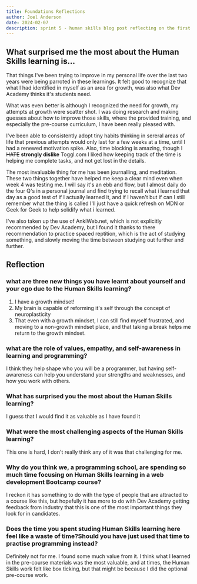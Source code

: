 ```yaml
---
title: Foundations Reflections
author: Joel Anderson
date: 2024-02-07
description: sprint 5 - human skills blog post reflecting on the first 5 weeks of bootcamp.
---
```


## What surprised me the most about the Human Skills learning is...

That things I've been trying to improve in my personal life over the last two years were being parroted in these learnings. It felt good to recognize that what I had identified in myself as an area for growth, was also what Dev Academy thinks it's students need.

What was even better is although I recognized the need for growth, my attempts at growth were scatter shot. I was doing research and making guesses about how to improve those skills, where the provided training, and especially the pre-course curriculum, I have been really pleased with.

I've been able to consistently adopt tiny habits thinking in sereral areas of life that previous attempts would only last for a few weeks at a time, until I had a renewed motivation spike. Also, time blocking is amazing, though I ~~HATE~~ **strongly dislike** Toggl.com I liked how keeping track of the time is helping me complete tasks, and not get lost in the details.

The most invaluable thing for me has been journalling, and meditation. These two things together have helped me keep a clear mind even when week 4 was testing me. I will say it's an ebb and flow, but I almost daily do the four Q's in a personal journal and find trying to recall what i learned that day as a good test of if I actually learned it, and if I haven't but if can I still remember what the thing is called I'll just have a quick refresh on MDN or Geek for Geek to help solidify what i learned.

I've also taken up the use of AnkiWeb.net, which is not explicitly recommended by Dev Academy, but I found it thanks to there recommendation to practice spaced reptition, which is the act of studying something, and slowly moving the time between studying out further and further.

## Reflection

### what are three new things you have learnt about yourself and your ego due to the Human Skills learning?
1. I have a growth mindset!
2. My brain is capable of reforming it's self through the concept of neuroplasticity
3. That even with a growth mindset, I can still find myself frustrated, and moving to a non-growth mindset place, and that taking a break helps me return to the growth mindset.

### what are the role of values, empathy, and self-awareness in learning and programming?
I think they help shape who you will be a programmer, but having self-awareness can help you understand your strengths and weaknesses, and how you work with others.

### What has surprised you the most about the Human Skills learning?
I guess that I would find it as valuable as I have found it

### What were the most challenging aspects of the Human Skills learning?
This one is hard, I don't really think any of it was that challenging for me.

### Why do you think we, a programming school, are spending so much time focusing on Human Skills learning in a web development Bootcamp course?
I reckon it has something to do with the type of people that are attracted to a course like this, but hopefully it has more to do with Dev Academy getting feedback from industry that this is one of the most important things they look for in candidates.

### Does the time you spent studing Human Skills learning here feel like a waste of time?Should you have just used that time to practise programming instead?
Definitely not for me. I found some much value from it. I think what I learned in the pre-course materials was the most valuable, and at times, the Human Skills work felt like box ticking, but that might be because I did the optional pre-course work.
